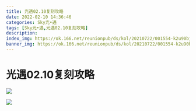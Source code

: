 ```yaml
---
title: 光遇02.10复刻攻略
date: 2022-02-10 14:36:46
categories: Sky光•遇
tags: [Sky光•遇,光遇02.10复刻攻略]
description: 
index_img: https://ok.166.net/reunionpub/ds/kol/20210722/001554-k2u90bj7ay.png?imageView&thumbnail=600x0&type=jpg
banner_img: https://ok.166.net/reunionpub/ds/kol/20210722/001554-k2u90bj7ay.png?imageView&thumbnail=600x0&type=jpg
---
```

# 光遇02.10复刻攻略
![](https://ok.166.net/reunionpub/ds/kol/20220210/125659-q8tsr1bywh.png)

![](https://ok.166.net/reunionpub/ds/kol/20220210/125710-5k7cyf6gp4.jpeg)

  

  

